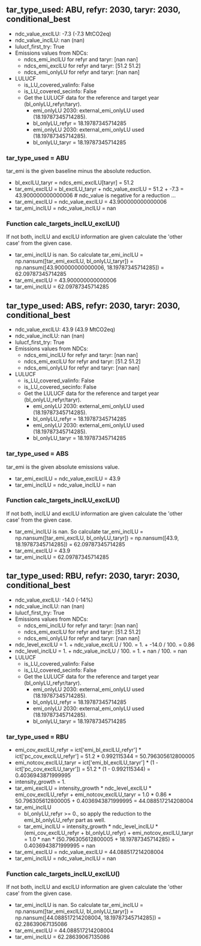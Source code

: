 

## tar_type_used: ABU, refyr: 2030, taryr: 2030, conditional_best
- ndc_value_exclLU: -7.3 (-7.3 MtCO2eq)
- ndc_value_inclLU: nan (nan)
- lulucf_first_try: True
- Emissions values from NDCs:
  - ndcs_emi_inclLU for refyr and taryr: [nan nan]
  - ndcs_emi_exclLU for refyr and taryr: [51.2 51.2]
  - ndcs_emi_onlyLU for refyr and taryr: [nan nan]
- LULUCF
  - is_LU_covered_valinfo: False
  - is_LU_covered_secinfo: False
  - Get the LULUCF data for the reference and target year (bl_onlyLU_refyr/taryr).
    - emi_onlyLU 2030: external_emi_onlyLU used (18.19787345714285).
    - bl_onlyLU_refyr = 18.19787345714285
    - emi_onlyLU 2030: external_emi_onlyLU used (18.19787345714285).
    - bl_onlyLU_taryr = 18.19787345714285
### tar_type_used = ABU
tar_emi is the given baseline minus the absolute reduction.
- bl_exclLU_taryr = ndcs_emi_exclLU[taryr] = 51.2
- tar_emi_exclLU = bl_exclLU_taryr + ndc_value_exclLU = 51.2 + -7.3 = 43.900000000000006 # ndc_value is negative for a reduction ...
- tar_emi_exclLU = ndc_value_exclLU = 43.900000000000006
- tar_emi_inclLU = ndc_value_inclLU = nan
### Function calc_targets_inclLU_exclLU()
If not both, inclLU and exclLU information are given calculate the 'other case' from the given case.
- tar_emi_inclLU is nan. So calculate tar_emi_inclLU = np.nansum([tar_emi_exclLU, bl_onlyLU_taryr]) = np.nansum([43.900000000000006, 18.19787345714285]) = 62.09787345714285
- tar_emi_exclLU = 43.900000000000006
- tar_emi_inclLU = 62.09787345714285

## tar_type_used: ABS, refyr: 2030, taryr: 2030, conditional_best
- ndc_value_exclLU: 43.9 (43.9 MtCO2eq)
- ndc_value_inclLU: nan (nan)
- lulucf_first_try: True
- Emissions values from NDCs:
  - ndcs_emi_inclLU for refyr and taryr: [nan nan]
  - ndcs_emi_exclLU for refyr and taryr: [51.2 51.2]
  - ndcs_emi_onlyLU for refyr and taryr: [nan nan]
- LULUCF
  - is_LU_covered_valinfo: False
  - is_LU_covered_secinfo: False
  - Get the LULUCF data for the reference and target year (bl_onlyLU_refyr/taryr).
    - emi_onlyLU 2030: external_emi_onlyLU used (18.19787345714285).
    - bl_onlyLU_refyr = 18.19787345714285
    - emi_onlyLU 2030: external_emi_onlyLU used (18.19787345714285).
    - bl_onlyLU_taryr = 18.19787345714285
### tar_type_used = ABS
tar_emi is the given absolute emissions value.
- tar_emi_exclLU = ndc_value_exclLU = 43.9
- tar_emi_inclLU = ndc_value_inclLU = nan
### Function calc_targets_inclLU_exclLU()
If not both, inclLU and exclLU information are given calculate the 'other case' from the given case.
- tar_emi_inclLU is nan. So calculate tar_emi_inclLU = np.nansum([tar_emi_exclLU, bl_onlyLU_taryr]) = np.nansum([43.9, 18.19787345714285]) = 62.09787345714285
- tar_emi_exclLU = 43.9
- tar_emi_inclLU = 62.09787345714285

## tar_type_used: RBU, refyr: 2030, taryr: 2030, conditional_best
- ndc_value_exclLU: -14.0 (-14%)
- ndc_value_inclLU: nan (nan)
- lulucf_first_try: True
- Emissions values from NDCs:
  - ndcs_emi_inclLU for refyr and taryr: [nan nan]
  - ndcs_emi_exclLU for refyr and taryr: [51.2 51.2]
  - ndcs_emi_onlyLU for refyr and taryr: [nan nan]
- ndc_level_exclLU = 1. + ndc_value_exclLU / 100. = 1. + -14.0 / 100. = 0.86
- ndc_level_inclLU = 1. + ndc_value_inclLU / 100. = 1. + nan / 100. = nan
- LULUCF
  - is_LU_covered_valinfo: False
  - is_LU_covered_secinfo: False
  - Get the LULUCF data for the reference and target year (bl_onlyLU_refyr/taryr).
    - emi_onlyLU 2030: external_emi_onlyLU used (18.19787345714285).
    - bl_onlyLU_refyr = 18.19787345714285
    - emi_onlyLU 2030: external_emi_onlyLU used (18.19787345714285).
    - bl_onlyLU_taryr = 18.19787345714285
### tar_type_used = RBU
- emi_cov_exclLU_refyr = ict['emi_bl_exclLU_refyr'] * ict['pc_cov_exclLU_refyr'] = 51.2 * 0.992115344 = 50.796305612800005
- emi_notcov_exclLU_taryr = ict['emi_bl_exclLU_taryr'] * (1 - ict['pc_cov_exclLU_taryr']) = 51.2 * (1 - 0.992115344) = 0.4036943871999995
- intensity_growth = 1.
- tar_emi_exclLU = intensity_growth * ndc_level_exclLU * emi_cov_exclLU_refyr + emi_notcov_exclLU_taryr = 1.0 * 0.86 * 50.796305612800005 + 0.4036943871999995 = 44.088517214208004
- tar_emi_inclLU
  - bl_onlyLU_refyr >= 0., so apply the reduction to the emi_bl_onlyLU_refyr part as well.
  - tar_emi_inclLU = intensity_growth * ndc_level_inclLU * (emi_cov_exclLU_refyr + bl_onlyLU_refyr) + emi_notcov_exclLU_taryr = 1.0 * nan * (50.796305612800005 + 18.19787345714285) + 0.4036943871999995 = nan
- tar_emi_exclLU = ndc_value_exclLU = 44.088517214208004
- tar_emi_inclLU = ndc_value_inclLU = nan
### Function calc_targets_inclLU_exclLU()
If not both, inclLU and exclLU information are given calculate the 'other case' from the given case.
- tar_emi_inclLU is nan. So calculate tar_emi_inclLU = np.nansum([tar_emi_exclLU, bl_onlyLU_taryr]) = np.nansum([44.088517214208004, 18.19787345714285]) = 62.28639067135086
- tar_emi_exclLU = 44.088517214208004
- tar_emi_inclLU = 62.28639067135086